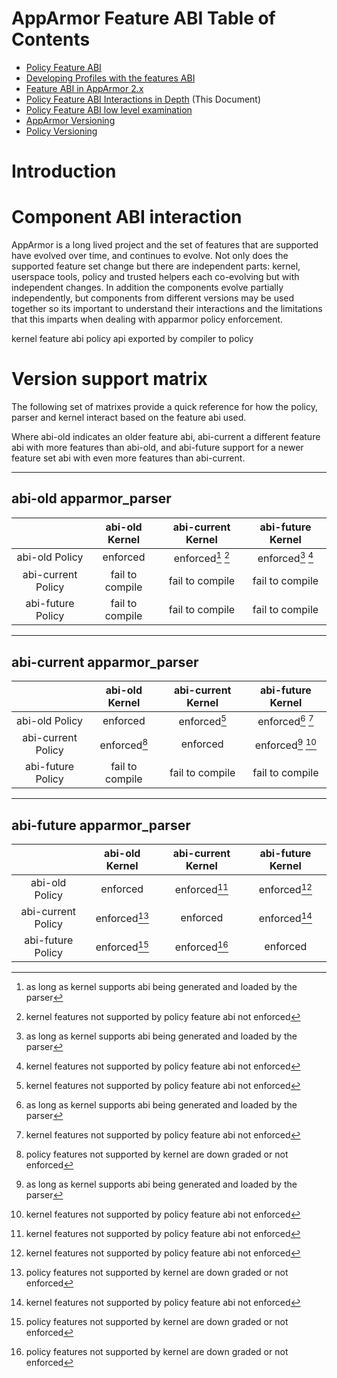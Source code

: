 # AppArmor Feature ABI Table of Contents
 - [Policy Feature ABI](AppArmorpolicyfeaturesabi)
 - [Developing Profiles with the features ABI](AppArmorpolicyfeaturesDev)
 - [Feature ABI in AppArmor 2.x](AppArmor2FeatureABI)
 - [Policy Feature ABI Interactions in Depth](AppArmorFeatureABIinteractions) (This Document)
 - [Policy Feature ABI low level examination](AppArmorFeatureABI)
 - [AppArmor Versioning](Apparmorversioning)
 - [Policy Versioning](AppArmorpolicyversioning)

# Introduction

# Component ABI interaction

AppArmor is a long lived project and the set of features that are supported have evolved over time, and continues to evolve. Not only does the supported feature set change but there are independent parts: kernel, userspace tools, policy and trusted helpers each co-evolving but with independent changes. In addition the components evolve partially independently, but components from different versions may be used together so its important to understand their interactions and the limitations that this imparts when dealing with apparmor policy enforcement.

kernel feature abi
policy api exported by compiler to policy


# Version support matrix

The following set of matrixes provide a quick reference for how the policy, parser and kernel interact based on the feature abi used.

Where abi-old indicates an older feature abi, abi-current a different feature abi with more features than abi-old, and abi-future support for a newer feature set abi with even more features than abi-current.

---

## abi-old apparmor_parser

|               | abi-old Kernel  |abi-current Kernel | abi-future Kernel |
|:-------------:|:---------------:|:-----------------:|:-----------------:|
| abi-old Policy| enforced        | enforced[^1] [^3] | enforced[^1] [^3] |
|abi-current Policy | fail to compile | fail to compile   | fail to compile   |
|abi-future Policy | fail to compile | fail to compile   | fail to compile   |

---

## abi-current apparmor_parser

|               | abi-old Kernel   | abi-current Kernel     | abi-future Kernel     |
|:-------------:|:---------------:|:---------------:|:-----------------:|
| abi-old Policy | enforced        | enforced[^3]    | enforced[^1] [^3] |
| abi-current Policy | enforced[^2]    | enforced        | enforced[^1] [^3] |
| abi-future Policy | fail to compile | fail to compile | fail to compile   |

---

## abi-future apparmor_parser

|               | abi-old Kernel | abi-current Kernel | abi-future Kernel |
|:-------------:|:------------:|:------------:|:-------------:|
| abi-old Policy | enforced     | enforced[^3] | enforced[^3]  |
| abi-current Policy   | enforced[^2] | enforced     | enforced[^3]  |
| abi-future Policy | enforced[^2] | enforced[^2] | enforced      |

[^1]: as long as kernel supports abi being generated and loaded by the parser

[^2]: policy features not supported by kernel are down graded or not enforced 

[^3]: kernel features not supported by policy feature abi not enforced
